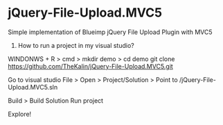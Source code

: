 # jQuery-File-Upload.MVC5
Simple implementation of Blueimp jQuery File Upload Plugin with MVC5


1. How to run a project in my visual studio?

WINDONWS + R > cmd > mkdir demo > cd demo git clone https://github.com/TheKalin/jQuery-File-Upload.MVC5.git

Go to visual studio File > Open > Project/Solution > Point to /jQuery-File-Upload.MVC5.sln

Build > Build Solution Run project 

Explore!